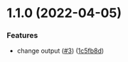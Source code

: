# 1.1.0 (2022-04-05)


### Features

* change output ([#3](https://github.com/dancook-socialive/release-flow/issues/3)) ([1c5fb8d](https://github.com/dancook-socialive/release-flow/commit/1c5fb8da7ba1cb2ded2656e23982f14c35391676))



